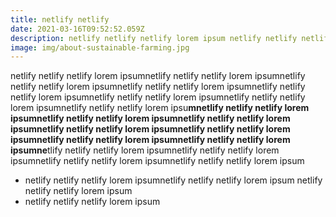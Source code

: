 ```yaml
---
title: netlify netlify
date: 2021-03-16T09:52:52.059Z
description: netlify netlify netlify lorem ipsum netlify netlify netlify lorem ipsum
image: img/about-sustainable-farming.jpg
---
```

netlify netlify netlify lorem ipsumnetlify netlify netlify lorem ipsumnetlify netlify netlify lorem ipsumnetlify netlify netlify lorem ipsumnetlify netlify netlify lorem ipsumnetlify netlify netlify lorem ipsumnetlify netlify netlify lorem ipsumnetlify netlify netlify lorem ipsu**mnetlify netlify netlify lorem ipsumnetlify netlify netlify lorem ipsumnetlify netlify netlify lorem ipsumnetlify netlify netlify lorem ipsumnetlify netlify netlify lorem ipsumnetlify netlify netlify lorem ipsumnetlify netlify netlify lorem ipsumne**tlify netlify netlify lorem ipsumnetlify netlify netlify lorem ipsumnetlify netlify netlify lorem ipsumnetlify netlify netlify lorem ipsum



* netlify netlify netlify lorem ipsumnetlify netlify netlify lorem ipsum netlify netlify netlify lorem ipsum
* netlify netlify netlify lorem ipsum